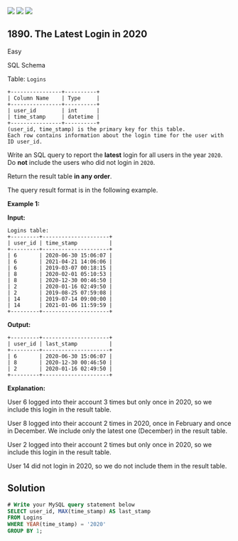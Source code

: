 [![](https://img.shields.io/github/stars/javadev/LeetCode-in-Java?label=Stars&style=flat-square)](https://github.com/javadev/LeetCode-in-Java)
[![](https://img.shields.io/github/forks/javadev/LeetCode-in-Java?label=Fork%20me%20on%20GitHub%20&style=flat-square)](https://github.com/javadev/LeetCode-in-Java/fork)
[![](https://img.shields.io/badge/-LeetCode%20in%20Kotlin-blue?style=flat-square)](https://github.com/javadev/LeetCode-in-Kotlin)

## 1890\. The Latest Login in 2020

Easy

SQL Schema

Table: `Logins`

    +----------------+----------+
    | Column Name    | Type     |
    +----------------+----------+
    | user_id        | int      |
    | time_stamp     | datetime |
    +----------------+----------+
    (user_id, time_stamp) is the primary key for this table.
    Each row contains information about the login time for the user with ID user_id. 

Write an SQL query to report the **latest** login for all users in the year `2020`. Do **not** include the users who did not login in `2020`.

Return the result table **in any order**.

The query result format is in the following example.

**Example 1:**

**Input:**

    Logins table:
    +---------+---------------------+
    | user_id | time_stamp          |
    +---------+---------------------+
    | 6       | 2020-06-30 15:06:07 |
    | 6       | 2021-04-21 14:06:06 |
    | 6       | 2019-03-07 00:18:15 |
    | 8       | 2020-02-01 05:10:53 |
    | 8       | 2020-12-30 00:46:50 |
    | 2       | 2020-01-16 02:49:50 |
    | 2       | 2019-08-25 07:59:08 |
    | 14      | 2019-07-14 09:00:00 |
    | 14      | 2021-01-06 11:59:59 |
    +---------+---------------------+

**Output:**

    +---------+---------------------+
    | user_id | last_stamp          |
    +---------+---------------------+
    | 6       | 2020-06-30 15:06:07 |
    | 8       | 2020-12-30 00:46:50 |
    | 2       | 2020-01-16 02:49:50 |
    +---------+---------------------+

**Explanation:**

User 6 logged into their account 3 times but only once in 2020, so we include this login in the result table.

User 8 logged into their account 2 times in 2020, once in February and once in December. We include only the latest one (December) in the result table.

User 2 logged into their account 2 times but only once in 2020, so we include this login in the result table.

User 14 did not login in 2020, so we do not include them in the result table.

## Solution

```sql
# Write your MySQL query statement below
SELECT user_id, MAX(time_stamp) AS last_stamp
FROM Logins
WHERE YEAR(time_stamp) = '2020'
GROUP BY 1;
```